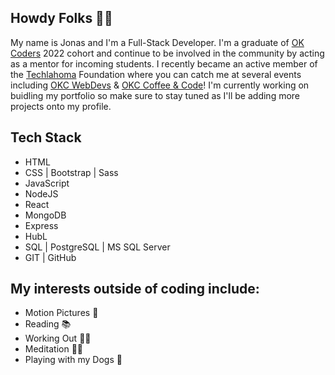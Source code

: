 ## Howdy Folks 👋🏼
My name is Jonas and I'm a Full-Stack Developer. I'm a graduate of <a href="https://www.okcoders.com/">OK Coders</a> 2022 cohort and continue to be involved in the community by acting as a mentor for incoming students. I recently became an active member of the <a href="https://www.techlahoma.org/">Techlahoma</a> Foundation where you can catch me at several events including <a href="https://www.meetup.com/OKCWebDevs/">OKC WebDevs</a> & <a href="https://www.meetup.com/okccoffeeandcode/">OKC Coffee & Code</a>! I'm currently working on buidling my portfolio so make sure to stay tuned as I'll be adding more projects onto my profile. 

<h2>Tech Stack</h2>
  <ul>
    <li>HTML</li>
    <li>CSS | Bootstrap | Sass </li>
    <li>JavaScript</li>
    <li>NodeJS</li>
    <li>React</li>
    <li>MongoDB</li>
    <li>Express</li>
    <li>HubL</li>
    <li>SQL | PostgreSQL | MS SQL Server</li>
    <li>GIT | GitHub</li>
  </ul>
  
  <h2>My interests outside of coding include:</h2>
  <ul>
    <li>Motion Pictures 🎥</li>
    <li>Reading 📚</li>
    <li>Working Out 🏃🏻</li>
    <li>Meditation 🧎🏻</li>
    <li>Playing with my Dogs 🐾</li>
  </ul>


<!--
**jonas-arroyo/jonas-arroyo** is a ✨ _special_ ✨ repository because its `README.md` (this file) appears on your GitHub profile.

Here are some ideas to get you started:

- 🔭 I’m currently working on ...
- 🌱 I’m currently learning ...
- 👯 I’m looking to collaborate on ...
- 🤔 I’m looking for help with ...
- 💬 Ask me about ...
- 📫 How to reach me: ...
- 😄 Pronouns: ...
- ⚡ Fun fact: ...
-->
